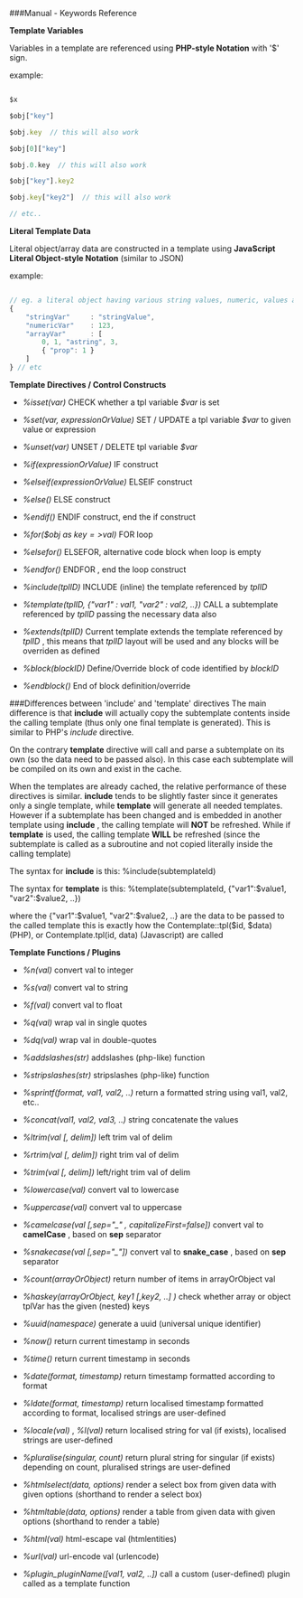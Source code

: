 ###Manual - Keywords Reference



__Template Variables__

Variables in a template are referenced using **PHP-style Notation** with '$' sign. 

example:

```javascript

$x 

$obj["key"]

$obj.key  // this will also work

$obj[0]["key"]

$obj.0.key  // this will also work

$obj["key"].key2

$obj.key["key2"]  // this will also work

// etc..

```



__Literal Template Data__

Literal object/array data are constructed in a template using **JavaScript Literal Object-style Notation** (similar to JSON)

example:

```javascript

// eg. a literal object having various string values, numeric, values and arrays:
{ 
    "stringVar"     : "stringValue", 
    "numericVar"    : 123, 
    "arrayVar"      : [
        0, 1, "astring", 3, 
        { "prop": 1 } 
    ] 
} // etc

```




__Template Directives / Control Constructs__

* *%isset(var)*  CHECK whether a tpl variable *$var* is set
* *%set(var, expressionOrValue)*  SET / UPDATE a tpl variable *$var* to given value or expression
* *%unset(var)*  UNSET / DELETE tpl variable *$var*

* *%if(expressionOrValue)*  IF construct
* *%elseif(expressionOrValue)*  ELSEIF construct
* *%else()*  ELSE construct
* *%endif()*   ENDIF construct, end the if construct

* *%for($obj as $key=>$val)*  FOR loop
* *%elsefor()*   ELSEFOR, alternative code block when loop is empty
* *%endfor()*  ENDFOR , end the loop construct

* *%include(tplID)*  INCLUDE (inline) the template referenced by *tplID*
* *%template(tplID, {"var1" : val1, "var2" : val2, ..})*  CALL a subtemplate referenced by *tplID* passing the necessary data also

* *%extends(tplID)*  Current template extends the template referenced by *tplID* , this means that *tplID* layout will be used and any blocks will be overriden as defined
* *%block(blockID)*  Define/Override block of code identified by *blockID*
* *%endblock()*  End of block definition/override



###Differences between 'include' and 'template' directives
The main difference is that __include__ will actually copy the subtemplate contents inside the calling template (thus only one final template is generated). This is similar to PHP's _include_ directive.

On the contrary __template__ directive will call and parse a subtemplate on its own (so the data need to be passed also). In this case each subtemplate will be compiled on its own and exist in the cache.

When the templates are already cached, the relative performance of these directives is similar. __include__ tends to be slightly faster since it generates only a single template, while __template__ will generate all needed templates. However if a subtemplate has been changed and is embedded in another template using __include__ , the calling template will __NOT__ be refreshed. While if __template__ is used, the calling template __WILL__ be refreshed (since the subtemplate is called as a subroutine and not copied literally inside the calling template)

The syntax for __include__ is this:  %include(subtemplateId)

The syntax for __template__ is this: %template(subtemplateId, {"var1":$value1, "var2":$value2, ..}) 

where the {"var1":$value1, "var2":$value2, ..} are the data to be passed to the called template 
this is exactly how the Contemplate::tpl($id, $data) (PHP), or Contemplate.tpl(id, data) (Javascript) are called




__Template Functions / Plugins__

* *%n(val)*   convert val to integer
* *%s(val)*   convert val to string
* *%f(val)*   convert val to float
* *%q(val)*   wrap val in single quotes
* *%dq(val)*  wrap val in double-quotes

* *%addslashes(str)*  addslashes (php-like) function
* *%stripslashes(str)*  stripslashes (php-like) function
* *%sprintf(format, val1, val2, ..)*   return a formatted string using val1, val2, etc..
* *%concat(val1, val2, val3, ..)*  string concatenate the values
* *%ltrim(val [, delim])*   left trim val of delim 
* *%rtrim(val [, delim])*   right trim val of delim 
* *%trim(val [, delim])*   left/right trim val of delim 
* *%lowercase(val)*   convert val to lowercase
* *%uppercase(val)*   convert val to uppercase
* *%camelcase(val [,sep="_" , capitalizeFirst=false])*   convert val to **camelCase** , based on **sep** separator
* *%snakecase(val [,sep="_"])*   convert val to **snake_case** , based on **sep** separator

* *%count(arrayOrObject)*  return number of items in arrayOrObject val
* *%haskey(arrayOrObject, key1 [,key2, ..] )*  check whether array or object tplVar has the given (nested) keys
* *%uuid(namespace)*  generate a uuid (universal unique identifier)

* *%now()*   return current timestamp in seconds
* *%time()*   return current timestamp in seconds
* *%date(format, timestamp)*  return timestamp formatted according to format
* *%ldate(format, timestamp)*  return localised timestamp formatted according to format, localised strings are user-defined
* *%locale(val)* , *%l(val)*  return localised string for val (if exists), localised strings are user-defined
* *%pluralise(singular, count)*  return plural string for singular (if exists) depending on count, pluralised strings are user-defined

* *%htmlselect(data, options)*  render a select box from given data with given options (shorthand to render a select box)
* *%htmltable(data, options)*  render a table from given data with given options (shorthand to render a table)

* *%html(val)*  html-escape val (htmlentities)
* *%url(val)*  url-encode val (urlencode)

* *%plugin_pluginName([val1, val2, ..])*  call a custom (user-defined) plugin called as a template function
